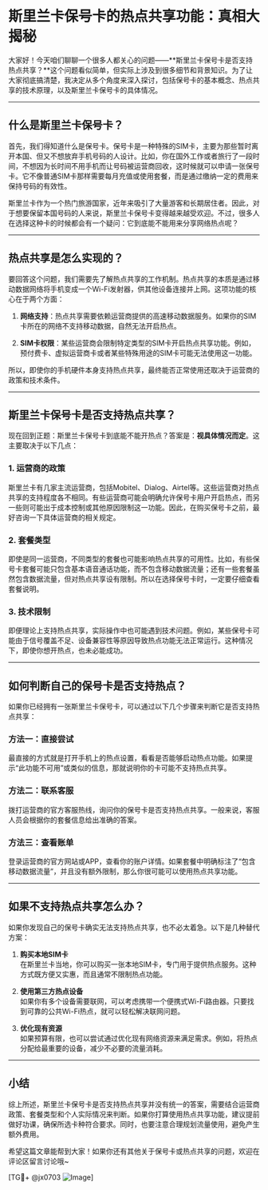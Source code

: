 # 斯里兰卡保号卡的热点共享功能：真相大揭秘

大家好！今天咱们聊聊一个很多人都关心的问题——**斯里兰卡保号卡是否支持热点共享？**这个问题看似简单，但实际上涉及到很多细节和背景知识。为了让大家彻底搞清楚，我决定从多个角度来深入探讨，包括保号卡的基本概念、热点共享的技术原理，以及斯里兰卡保号卡的具体情况。

---

## 什么是斯里兰卡保号卡？

首先，我们得知道什么是保号卡。保号卡是一种特殊的SIM卡，主要为那些暂时离开本国、但又不想放弃手机号码的人设计。比如，你在国外工作或者旅行了一段时间，不想因为长时间不用手机而让号码被运营商回收，这时候就可以申请一张保号卡。它不像普通SIM卡那样需要每月充值或使用套餐，而是通过缴纳一定的费用来保持号码的有效性。

斯里兰卡作为一个热门旅游国家，近年来吸引了大量游客和长期居住者。因此，对于想要保留本国号码的人来说，斯里兰卡保号卡变得越来越受欢迎。不过，很多人在选择这种卡的时候都会有一个疑问：它到底能不能用来分享网络热点呢？

---

## 热点共享是怎么实现的？

要回答这个问题，我们需要先了解热点共享的工作机制。热点共享的本质是通过移动数据网络将手机变成一个Wi-Fi发射器，供其他设备连接并上网。这项功能的核心在于两个方面：

1. **网络支持**：热点共享需要依赖运营商提供的高速移动数据服务。如果你的SIM卡所在的网络不支持移动数据，自然无法开启热点。
   
2. **SIM卡权限**：某些运营商会限制特定类型的SIM卡开启热点共享功能。例如，预付费卡、虚拟运营商卡或者某些特殊用途的SIM卡可能无法使用这一功能。

所以，即使你的手机硬件本身支持热点共享，最终能否正常使用还取决于运营商的政策和技术条件。

---

## 斯里兰卡保号卡是否支持热点共享？

现在回到正题：斯里兰卡保号卡到底能不能开热点？答案是：**视具体情况而定**。这主要取决于以下几点：

### 1. **运营商的政策**
斯里兰卡有几家主流运营商，包括Mobitel、Dialog、Airtel等。这些运营商对热点共享的支持程度各不相同。有些运营商可能会明确允许保号卡用户开启热点，而另一些则可能出于成本控制或其他原因限制这一功能。因此，在购买保号卡之前，最好咨询一下具体运营商的相关规定。

### 2. **套餐类型**
即使是同一运营商，不同类型的套餐也可能影响热点共享的可用性。比如，有些保号卡套餐可能只包含基本语音通话功能，而不包含移动数据流量；还有一些套餐虽然包含数据流量，但对热点共享设有限制。所以在选择保号卡时，一定要仔细查看套餐说明。

### 3. **技术限制**
即便理论上支持热点共享，实际操作中也可能遇到技术问题。例如，某些保号卡可能由于信号覆盖不足、设备兼容性等原因导致热点功能无法正常运行。这种情况下，即使你想开热点，也未必能成功。

---

## 如何判断自己的保号卡是否支持热点？

如果你已经拥有一张斯里兰卡保号卡，可以通过以下几个步骤来判断它是否支持热点共享：

### 方法一：直接尝试
最直接的方式就是打开手机上的热点设置，看看是否能够启动热点功能。如果提示“此功能不可用”或类似的信息，那就说明你的卡可能不支持热点共享。

### 方法二：联系客服
拨打运营商的官方客服热线，询问你的保号卡是否支持热点共享。一般来说，客服人员会根据你的套餐信息给出准确的答案。

### 方法三：查看账单
登录运营商的官方网站或APP，查看你的账户详情。如果套餐中明确标注了“包含移动数据流量”，并且没有额外限制，那么你很可能可以使用热点共享功能。

---

## 如果不支持热点共享怎么办？

如果你发现自己的保号卡确实无法支持热点共享，也不必太着急。以下是几种替代方案：

1. **购买本地SIM卡**  
   在斯里兰卡当地，你可以购买一张本地SIM卡，专门用于提供热点服务。这种方式既方便又实惠，而且通常不限制热点功能。

2. **使用第三方热点设备**  
   如果你有多个设备需要联网，可以考虑携带一个便携式Wi-Fi路由器。只要找到可靠的公共Wi-Fi热点，就可以轻松解决联网问题。

3. **优化现有资源**  
   如果预算有限，也可以尝试通过优化现有网络资源来满足需求。例如，将热点分配给最重要的设备，减少不必要的流量消耗。

---

## 小结

综上所述，斯里兰卡保号卡是否支持热点共享并没有统一的答案，需要结合运营商政策、套餐类型和个人实际情况来判断。如果你打算使用热点共享功能，建议提前做好功课，确保所选卡种符合要求。同时，也要注意合理规划流量使用，避免产生额外费用。

希望这篇文章能帮到大家！如果你还有其他关于保号卡或热点共享的问题，欢迎在评论区留言讨论哦~

[TG💪+ @jx0703 ![Image](https://github.com/user-attachments/assets/dbca1d08-cadb-493c-b0ec-ad6f7a83f270)]